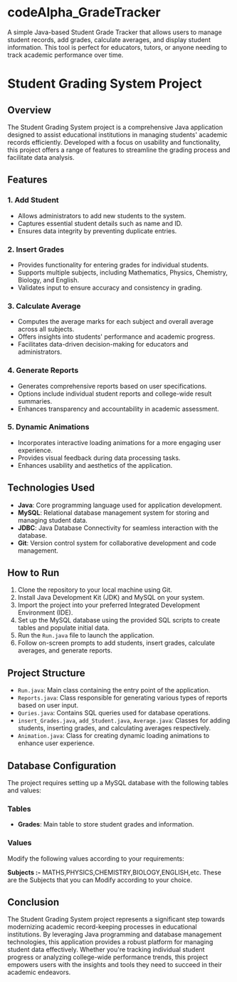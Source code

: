 # codeAlpha_GradeTracker
A simple Java-based Student Grade Tracker that allows users to manage student records, add grades, calculate averages, and display student information. This tool is perfect for educators, tutors, or anyone needing to track academic performance over time.

# Student Grading System Project

## Overview

The Student Grading System project is a comprehensive Java application designed to assist educational institutions in managing students' academic records efficiently. Developed with a focus on usability and functionality, this project offers a range of features to streamline the grading process and facilitate data analysis.

## Features

### 1. Add Student
- Allows administrators to add new students to the system.
- Captures essential student details such as name and ID.
- Ensures data integrity by preventing duplicate entries.

### 2. Insert Grades
- Provides functionality for entering grades for individual students.
- Supports multiple subjects, including Mathematics, Physics, Chemistry, Biology, and English.
- Validates input to ensure accuracy and consistency in grading.

### 3. Calculate Average
- Computes the average marks for each subject and overall average across all subjects.
- Offers insights into students' performance and academic progress.
- Facilitates data-driven decision-making for educators and administrators.

### 4. Generate Reports
- Generates comprehensive reports based on user specifications.
- Options include individual student reports and college-wide result summaries.
- Enhances transparency and accountability in academic assessment.

### 5. Dynamic Animations
- Incorporates interactive loading animations for a more engaging user experience.
- Provides visual feedback during data processing tasks.
- Enhances usability and aesthetics of the application.

## Technologies Used

- **Java**: Core programming language used for application development.
- **MySQL**: Relational database management system for storing and managing student data.
- **JDBC**: Java Database Connectivity for seamless interaction with the database.
- **Git**: Version control system for collaborative development and code management.


## How to Run

1. Clone the repository to your local machine using Git.
2. Install Java Development Kit (JDK) and MySQL on your system.
3. Import the project into your preferred Integrated Development Environment (IDE).
4. Set up the MySQL database using the provided SQL scripts to create tables and populate initial data.
5. Run the `Run.java` file to launch the application.
6. Follow on-screen prompts to add students, insert grades, calculate averages, and generate reports.

## Project Structure

- `Run.java`: Main class containing the entry point of the application.
- `Reports.java`: Class responsible for generating various types of reports based on user input.
- `Quries.java`: Contains SQL queries used for database operations.
- `insert_Grades.java`, `add_Student.java`, `Average.java`: Classes for adding students, inserting grades, and calculating averages respectively.
- `Animation.java`: Class for creating dynamic loading animations to enhance user experience.

## Database Configuration

The project requires setting up a MySQL database with the following tables and values:

### Tables
- **Grades**: Main table to store student grades and information.

### Values
Modify the following values according to your requirements:

**Subjects :-** MATHS,PHYSICS,CHEMISTRY,BIOLOGY,ENGLISH,etc. These are the Subjects that you can Modify according to your choice.


## Conclusion

The Student Grading System project represents a significant step towards modernizing academic record-keeping processes in educational institutions. By leveraging Java programming and database management technologies, this application provides a robust platform for managing student data effectively. Whether you're tracking individual student progress or analyzing college-wide performance trends, this project empowers users with the insights and tools they need to succeed in their academic endeavors.
